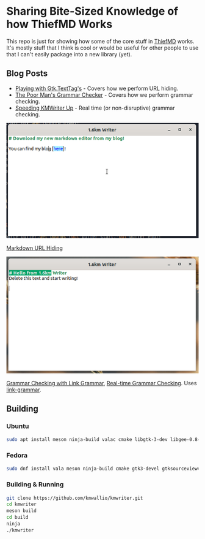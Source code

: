 # Sharing Bite-Sized Knowledge of how ThiefMD Works

This repo is just for showing how some of the core stuff in [ThiefMD](https://github.com/kmwallio/ThiefMD) works. It's mostly stuff that I think is cool or would be useful for other people to use that I can't easily package into a new library (yet).

## Blog Posts

 - [Playing with Gtk.TextTag's](https://1.6km.me//blog/2021/03/06/playing-with-gtk-texttags/) - Covers how we perform URL hiding.
 - [The Poor Man's Grammar Checker](https://1.6km.me/blog/2021/03/30/the-poor-mans-grammar-checker/) - Covers how we perform grammar checking.
 - [Speeding KMWriter Up](https://1.6km.me/blog/2021/03/31/speeding-kmwriter-up/) - Real time (or non-disruptive) grammar checking.


![](link-peek-a-boo.gif)

[Markdown URL Hiding](https://1.6km.me//blog/2021/03/06/playing-with-gtk-texttags/)

![](live-grammar-caching.gif)

[Grammar Checking with Link Grammar](https://1.6km.me/blog/2021/03/30/the-poor-mans-grammar-checker/), [Real-time Grammar Checking](https://1.6km.me/blog/2021/03/31/speeding-kmwriter-up/). Uses [link-grammar](http://www.abisource.com/projects/link-grammar/).

## Building

### Ubuntu

```bash
sudo apt install meson ninja-build valac cmake libgtk-3-dev libgee-0.8-dev libgtksourceview-4-dev link-grammar
```

### Fedora

```bash
sudo dnf install vala meson ninja-build cmake gtk3-devel gtksourceview4-devel libgee-devel link-grammar
```

### Building & Running

```bash
git clone https://github.com/kmwallio/kmwriter.git
cd kmwriter
meson build
cd build
ninja
./kmwriter
```

